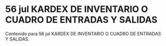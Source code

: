 # 56 jul  KARDEX DE INVENTARIO O CUADRO DE ENTRADAS Y SALIDAS

Contenido para 56 jul  KARDEX DE INVENTARIO O CUADRO DE ENTRADAS Y SALIDAS.
